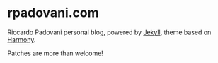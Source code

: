# rpadovani.com

Riccardo Padovani personal blog, powered by [Jekyll](http://jekyllrb.com/),
theme based on [Harmony](https://github.com/gayanvirajith/harmony).

Patches are more than welcome!
